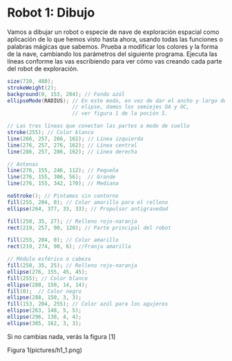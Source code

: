# Robot 1: Dibujo

Vamos a dibujar un robot o especie de nave de exploración espacial como
aplicación de lo que hemos visto hasta ahora, usando todas las funciones
o palabras mágicas que sabemos. Prueba a modificar los colores y la
forma de la nave, cambiando los parámetros del siguiente programa.
Ejecuta las líneas conforme las vas escribiendo para ver cómo vas
creando cada parte del robot de exploración.

``` {.java bgcolor="olive!10"}
size(720, 480);
strokeWeight(2);
background(0, 153, 204); // Fondo azúl
ellipseMode(RADIUS); // En este modo, en vez de dar el ancho y largo de la 
                     // elipse, damos los semiejes OA y OC,  
                     // ver figura 1 de la poción 5. 

// Las tres líneas que conectan las partes a modo de cuello
stroke(255); // Color blanco
line(266, 257, 266, 162); // Línea izquierda
line(276, 257, 276, 162); // Línea central 
line(286, 257, 286, 162); // Línea derecha

// Antenas
line(276, 155, 246, 112); // Pequeña
line(276, 155, 306, 56);  // Grande
line(276, 155, 342, 170); // Mediana

noStroke(); // Pintamos sin contorno 
fill(255, 204, 0); // Color amarillo para el relleno
ellipse(264, 377, 33, 33); // Propulsor antigravedad

fill(250, 35, 27); // Relleno rojo-naranja
rect(219, 257, 90, 120); // Parte principal del robot

fill(255, 204, 0); // Color amarillo
rect(219, 274, 90, 6); //Franja amarilla

// Módulo esférico o cabeza
fill(250, 35, 25); // Relleno rojo-naranja
ellipse(276, 155, 45, 45);
fill(255); // Color blanco
ellipse(288, 150, 14, 14);
fill(0);  // Color negro
ellipse(288, 150, 3, 3);
fill(153, 204, 255); // Color azúl para los agujeros
ellipse(263, 148, 5, 5);
ellipse(296, 130, 4, 4);
ellipse(305, 162, 3, 3);
```

Si no cambias nada, verás la figura [1]

Figura 1(pictures/h1_1.png)
